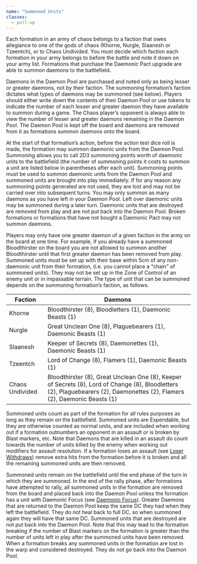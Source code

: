 ```yaml
---
name: "Summoned Units"
classes:
  - pull-up
---
```

Each formation in an army of chaos belongs to a faction that owes allegiance to one of the gods of chaos (Khorne, Nurgle, Slaanesh or Tzeentch), or to Chaos Undivided. You must decide which faction each formation in your army belongs to before the battle and note it down on your army list. Formations that purchase the Daemonic Pact upgrade are able to summon daemons to the battlefield.

Daemons in the Daemon Pool are purchased and noted only as being lesser or greater daemons, not by their faction. The summoning formation’s faction dictates what types of daemons may be summoned (see below). Players should either write down the contents of their Daemon Pool or use tokens to indicate the number of each lesser and greater daemon they have available to summon during a game. The Chaos player’s opponent is always able to view the number of lesser and greater daemons remaining in the Daemon Pool. The Daemon Pool is kept off the board and daemons are removed from it as formations summon daemons onto the board.

At the start of that formation’s action, before the action test dice roll is made, the formation may summon daemonic units from the Daemon Pool. Summoning allows you to call 2D3 summoning points worth of daemonic units to the battlefield (the number of summoning points it costs to summon a unit are listed below in parentheses after each unit). Summoning points must be used to summon daemonic units from the Daemon Pool and summoned units are brought into play immediately. If for any reason any summoning points generated are not used, they are lost and may not be carried over into subsequent turns. You may only summon as many daemons as you have left in your Daemon Pool. Left over daemonic units may be summoned during a later turn. Daemonic units that are destroyed are removed from play and are not put back into the Daemon Pool. Broken formations or formations that have not bought a Daemonic Pact may not summon daemons.

Players may only have one greater daemon of a given faction in the army on the board at one time. For example, if you already have a summoned Bloodthirster on the board you are not allowed to summon another Bloodthirster until that first greater daemon has been removed from play. Summoned units must be set up with their base within 5cm of any non-daemonic unit from their formation, (i.e. you cannot place a <q>chain</q> of summoned units). They may not be set up in the Zone of Control of an enemy unit or in impassable terrain. The type of unit that can be summoned depends on the summoning formation’s faction, as follows:

<div class="table-responsive">
  <table class="table table-borderless">
    <thead>
      <tr>
        <th>Faction</th>
        <th>Daemons</th>
      </tr>
    </thead>
    <tbody>
      <tr>
        <td>Khorne</td>
        <td>Bloodthirster (8), Bloodletters (1), Daemonic Beasts (1)</td>
      </tr>
      <tr>
        <td>Nurgle</td>
        <td>Great Unclean One (8), Plaguebearers (1), Daemonic Beasts (1)</td>
      </tr>
      <tr>
        <td>Slaanesh</td>
        <td>Keeper of Secrets (8), Daemonettes (1), Daemonic Beasts (1)</td>
      </tr>
      <tr>
        <td>Tzeentch</td>
        <td>Lord of Change (8), Flamers (1), Daemonic Beasts (1)</td>
      </tr>
      <tr>
        <td>Chaos Undivided</td>
        <td>Bloodthirster (8), Great Unclean One (8), Keeper of Secrets (8), Lord of Change (8), <wbr>Bloodletters (2), Plaguebearers (2), Daemonettes (2), Flamers (2), Daemonic Beasts (1)</td>
      </tr>
    </tbody>
  </table>
</div>

Summoned units count as part of the formation for all rules purposes as long as they remain on the battlefield. Summoned units are Expendable, but they are otherwise counted as normal units, and are included when working out if a formation outnumbers an opponent in an assault or is broken by Blast markers, etc. Note that Daemons that are killed in an assault do count towards the number of units killed by the enemy when working out modifiers for assault resolution. If a formation loses an assault (see [Loser Withdraws](/tournament-pack/#loser-withdraws)) remove extra hits from the formation before it is broken and all the remaining summoned units are then removed.

Summoned units remain on the battlefield until the end phase of the turn in which they are summoned. In the end of the rally phase, after formations have attempted to rally, all summoned units in the formation are removed from the board and placed back into the Daemon Pool unless the formation has a unit with Daemonic Focus (see [Daemonic Focus](#daemonic-focus)). Greater Daemons that are returned to the Daemon Pool keep the same DC they had when they left the battlefield. They do not heal back to full DC, so when summoned again they will have that same DC. Summoned units that are destroyed are not put back into the Daemon Pool. Note that this may lead to the formation breaking if the number of Blast markers on the formation is greater than the number of units left in play after the summoned units have been removed. When a formation breaks any summoned units in the formation are lost in the warp and considered destroyed. They do not go back into the Daemon Pool.